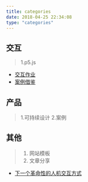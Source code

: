 ```yaml
---
title: categories
date: 2018-04-25 22:34:08
type: "categories"
---
```


## 交互
> 1.p5.js
- [交互作业](https://xieshujie.netlify.app/categories/interaction-p5-js/)
- [案例借鉴](https://xieshujie.netlify.app/categories/interaction-p5-js/)
## 产品
> 1.可持续设计
> 2.案例
## 其他
> 1. 网站模板
> 2. 文章分享
- [下一个革命性的人机交互方式]( <https://xieshujie.netlify.app/categories/%E5%85%B6%E4%BB%96-%E6%96%87%E7%AB%A0%E5%88%86%E4%BA%AB/>)